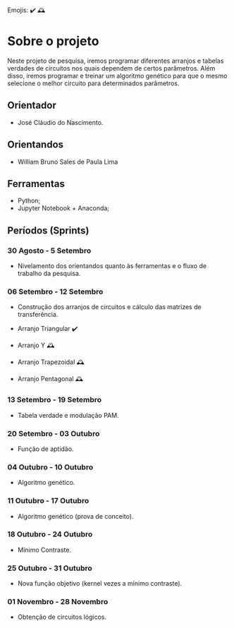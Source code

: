 <!--> 
Emojis:
✔️
🕰️
<!-->
# Sobre o projeto

Neste projeto de pesquisa, iremos programar diferentes arranjos e tabelas 
verdades de circuitos nos quais dependem de certos parâmetros. Além disso,
iremos programar e treinar um algoritmo genético para que o mesmo selecione
o melhor circuito para determinados parâmetros.

## Orientador

- José Cláudio do Nascimento.

## Orientandos

- William Bruno Sales de Paula Lima

## Ferramentas

- Python;
- Jupyter Notebook + Anaconda;
## Períodos (Sprints)

### 30 Agosto - 5 Setembro

- Nivelamento dos orientandos quanto às ferramentas e o fluxo de trabalho da pesquisa.

### 06 Setembro - 12 Setembro

- Construção dos arranjos de circuitos e cálculo das matrizes de transferência.

- Arranjo Triangular ✔️
- Arranjo Y 🕰️
- Arranjo Trapezoidal 🕰️
- Arranjo Pentagonal 🕰️ 

### 13 Setembro - 19 Setembro

- Tabela verdade e modulação PAM.

### 20 Setembro - 03 Outubro

- Função de aptidão.

### 04 Outubro - 10 Outubro

- Algoritmo genético.

### 11 Outubro - 17 Outubro

- Algoritmo genético (prova de conceito).

### 18 Outubro - 24 Outubro

- Mínimo Contraste.

### 25 Outubro - 31 Outubro

- Nova função objetivo (kernel vezes a mínimo contraste).

### 01 Novembro - 28 Novembro

- Obtenção de circuitos lógicos.
